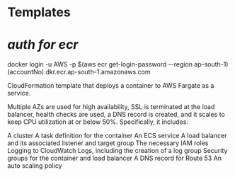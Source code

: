 
# Templates

# _auth for ecr_ 
docker login -u AWS -p $(aws ecr get-login-password --region ap-south-1) (accountNo).dkr.ecr.ap-south-1.amazonaws.com


CloudFormation template that deploys a container to AWS Fargate as a service.

Multiple AZs are used for high availability, SSL is terminated at the load balancer, health checks are used, a DNS record is created, and it scales to keep CPU utilization at or below 50%. Specifically, it includes:

A cluster
A task definition for the container
An ECS service
A load balancer and its associated listener and target group
The necessary IAM roles
Logging to CloudWatch Logs, including the creation of a log group
Security groups for the container and load balancer
A DNS record for Route 53
An auto scaling policy
